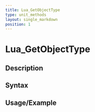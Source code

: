 ```yaml
---
title: Lua_GetObjectType
type: unit_methods
layout: single_markdown
position: 1
---
```


# Lua_GetObjectType

## Description

## Syntax

## Usage/Example



